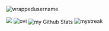 <p align="left"> 
<img src="https://komarev.com/ghpvc/?username=KeefeOverby&label=Profile%20views&color=f79952&style=flat" alt="wrappedusername" /> 
</p>

<img src="https://github-profile-trophy.vercel.app/?username=KeefeOverby&theme=juicyfresh&no-bg=true" />

<img src="https://github-readme-stats.vercel.app/api/top-langs?username=KeefeOverby&show_icons=true&locale=en&layout=compact&theme=chartreuse-dark" alt="ovi" />

<img align="center" src="https://github-readme-stats.vercel.app/api?username=KeefeOverby&include_all_commits=true&count_private=true&show_icons=true&line_height=20&title_color=2B5BBD&icon_color=1124BB&text_color=A1A1A1&bg_color=0,000000,130F40" alt="my Github Stats"/>

<img src="https://github-readme-streak-stats.herokuapp.com/?user=KeefeOverby&theme=tokyonight" alt="mystreak"/>
